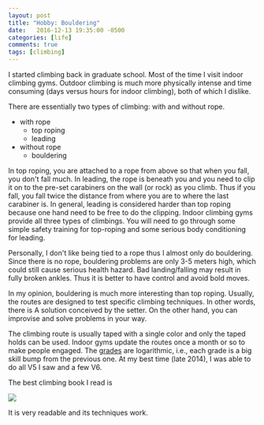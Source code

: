 ```yaml
---
layout: post
title: "Hobby: Bouldering"
date:   2016-12-13 19:35:00 -0500
categories: [life]
comments: true
tags: [climbing]
---
```


I started climbing back in graduate school. Most of the time I visit indoor climbing gyms.
Outdoor climbing is much more physically intense and time consuming (days versus hours for indoor climbing), both of which I dislike.

There are essentially two types of climbing: with and without rope.

* with rope
    * top roping
    * leading
* without rope
    * bouldering

In top roping, you are attached to a rope from above so that when you fall, you don't fall much.
In leading, the rope is beneath you and you need to clip it on to the pre-set carabiners on the wall (or rock) as you climb.
Thus if you fall, you fall twice the distance from where you are to where the last carabiner is.
In general, leading is considered harder than top roping because one hand need to be free to do the clipping.
Indoor climbing gyms provide all three types of climbings.
You will need to go through some simple safety training for top-roping and some serious body conditioning for leading.

Personally, I don't like being tied to a rope thus I almost only do bouldering.
Since there is no rope, bouldering problems are only 3-5 meters high, which could still cause serious health hazard. 
Bad landing/falling may result in fully broken ankles.
Thus it is better to have control and avoid bold moves.

In my opinion, bouldering is much more interesting than top roping.
Usually, the routes are designed to test specific climbing techniques.
In other words, there is A solution conceived by the setter.
On the other hand, you can improvise and solve problems in your way. 

The climbing route is usually taped with a single color and only the taped holds can be used.
Indoor gyms update the routes once a month or so to make people engaged.
The [grades](https://en.wikipedia.org/wiki/Grade_(bouldering)) are logarithmic, i.e., each grade is a big skill bump from the previous one.
At my best time (late 2014), I was able to do all V5 I saw and a few V6.

The best climbing book I read is 

<a target="_blank"  href="https://www.amazon.com/gp/product/0811733394/ref=as_li_tl?ie=UTF8&camp=1789&creative=9325&creativeASIN=0811733394&linkCode=as2&tag=nosarthur2016-20&linkId=84ccf89c220a5bc29c00deabf7951f8f"><img border="0" src="//ws-na.amazon-adsystem.com/widgets/q?_encoding=UTF8&MarketPlace=US&ASIN=0811733394&ServiceVersion=20070822&ID=AsinImage&WS=1&Format=_SL250_&tag=nosarthur2016-20" ></a><img src="//ir-na.amazon-adsystem.com/e/ir?t=nosarthur2016-20&l=am2&o=1&a=0811733394" width="1" height="1" border="0" alt="" style="border:none !important; margin:0px !important;" />

It is very readable and its techniques work.
